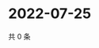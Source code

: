 # 2022-07-25

共 0 条

<!-- BEGIN WEIBO -->
<!-- 最后更新时间 Mon Jul 25 2022 02:19:11 GMT+0800 (China Standard Time) -->

<!-- END WEIBO -->
